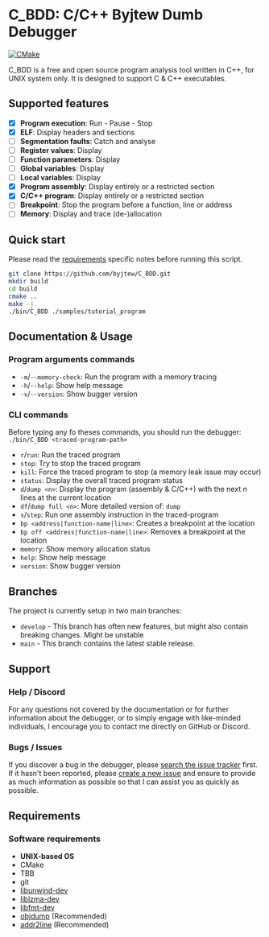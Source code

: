 # C_BDD: C/C++ Byjtew Dumb Debugger

[![CMake](https://github.com/byjtew/C_BDD/actions/workflows/cmake.yml/badge.svg)](https://github.com/byjtew/C_BDD/actions/workflows/cmake.yml)

C_BDD is a free and open source program analysis tool written in C++, for UNIX system only. It is designed to support C
& C++ executables.

## Supported features

- [X] **Program execution**: Run - Pause - Stop
- [X] **ELF**: Display headers and sections
- [ ] **Segmentation faults**: Catch and analyse
- [ ] **Register values**: Display
- [ ] **Function parameters**: Display
- [ ] **Global variables**: Display
- [ ] **Local variables**: Display
- [X] **Program assembly**: Display entirely or a restricted section
- [X] **C/C++ program**: Display entirely or a restricted section
- [ ] **Breakpoint**: Stop the program before a function, line or address
- [ ] **Memory**: Display and trace (de-)allocation

## Quick start

Please read the [requirements](#Requirements) specific notes before running this script.

```bash
git clone https://github.com/byjtew/C_BDD.git
mkdir build
cd build
cmake ..
make -j
./bin/C_BDD ./samples/tutorial_program
```

## Documentation & Usage

### Program arguments commands

- `-m`/`--memory-check`: Run the program with a memory tracing
- `-h`/`--help`: Show help message
- `-v`/`--version`: Show bugger version

### CLI commands

Before typing any fo theses commands, you should run the debugger:\
`./bin/C_BDD <traced-program-path>`

- `r`/`run`: Run the traced program
- `stop`: Try to stop the traced program
- `kill`: Force the traced program to stop (a memory leak issue may occur)
- `status`: Display the overall traced program status
- `d`/`dump <n>`: Display the program (assembly & C/C++) with the next *n* lines at the current location
- `df`/`dump full <n>`: More detailed version of: `dump`
- `s`/`step`: Run one assembly instruction in the traced-program
- `bp <address|function-name|line>`: Creates a breakpoint at the location
- `bp off <address|function-name|line>`: Removes a breakpoint at the location
- `memory`: Show memory allocation status
- `help`: Show help message
- `version`: Show bugger version

## Branches

The project is currently setup in two main branches:

- `develop` - This branch has often new features, but might also contain breaking changes. Might be unstable
- `main` - This branch contains the latest stable release.

## Support

### Help / Discord

For any questions not covered by the documentation or for further information about the debugger, or to simply engage
with like-minded individuals, I encourage you to contact me directly on GitHub or Discord.

### Bugs / Issues

If you discover a bug in the debugger, please
[search the issue tracker](https://github.com/byjtew/C_BDD/issues?q=is%3Aopen+is%3Aissue)
first. If it hasn't been reported, please
[create a new issue](https://github.com/byjtew/C_BDD/issues/new/choose) and ensure to provide as much information as
possible so that I can assist you as quickly as possible.

## Requirements

### Software requirements

- **UNIX-based OS**
- CMake
- TBB
- git
- [libunwind-dev](https://github.com/libunwind/libunwind)
- [liblzma-dev](https://github.com/kobolabs/liblzma)
- [libfmt-dev](https://github.com/fmtlib/fmt)
- [objdump](https://www.man7.org/linux/man-pages/man1/objdump.1.html) (Recommended)
- [addr2line](https://www.man7.org/linux/man-pages/man1/addr2line.1.html) (Recommended)
